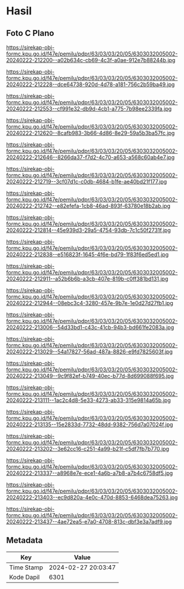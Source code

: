 # Hasil

## Foto C Plano

https://sirekap-obj-formc.kpu.go.id/f47e/pemilu/pdpr/63/03/03/20/05/6303032005002-20240222-212200--a02b634c-cb69-4c3f-a0ae-912e7b88244b.jpg

https://sirekap-obj-formc.kpu.go.id/f47e/pemilu/pdpr/63/03/03/20/05/6303032005002-20240222-212228--dce64738-920d-4d78-a181-756c2b59ba49.jpg

https://sirekap-obj-formc.kpu.go.id/f47e/pemilu/pdpr/63/03/03/20/05/6303032005002-20240222-212553--cf991e32-db9d-4cb1-a775-7b98ee2339fa.jpg

https://sirekap-obj-formc.kpu.go.id/f47e/pemilu/pdpr/63/03/03/20/05/6303032005002-20240222-212620--8cafb983-3b66-4d86-8e29-59a5b3ba57fc.jpg

https://sirekap-obj-formc.kpu.go.id/f47e/pemilu/pdpr/63/03/03/20/05/6303032005002-20240222-212646--8266da37-f7d2-4c70-a653-a568c60ab4e7.jpg

https://sirekap-obj-formc.kpu.go.id/f47e/pemilu/pdpr/63/03/03/20/05/6303032005002-20240222-212719--3cf07d1c-c0db-4684-b1fe-ae40bd21f177.jpg

https://sirekap-obj-formc.kpu.go.id/f47e/pemilu/pdpr/63/03/03/20/05/6303032005002-20240222-212742--e82efefa-1cb8-46ad-893f-63780e18b2ab.jpg

https://sirekap-obj-formc.kpu.go.id/f47e/pemilu/pdpr/63/03/03/20/05/6303032005002-20240222-212814--45e939d3-29a5-4754-93db-7c1c50f2731f.jpg

https://sirekap-obj-formc.kpu.go.id/f47e/pemilu/pdpr/63/03/03/20/05/6303032005002-20240222-212838--e516823f-1645-4f6e-bd79-1f83f6ed5ed1.jpg

https://sirekap-obj-formc.kpu.go.id/f47e/pemilu/pdpr/63/03/03/20/05/6303032005002-20240222-212911--a52b6b6b-a3cb-407e-819b-c0ff381bd131.jpg

https://sirekap-obj-formc.kpu.go.id/f47e/pemilu/pdpr/63/03/03/20/05/6303032005002-20240222-212944--08ebc3c4-3280-457e-9b7e-1e0d27d27fb1.jpg

https://sirekap-obj-formc.kpu.go.id/f47e/pemilu/pdpr/63/03/03/20/05/6303032005002-20240222-213006--54d33bd1-c43c-41cb-94b3-bd661fe2083a.jpg

https://sirekap-obj-formc.kpu.go.id/f47e/pemilu/pdpr/63/03/03/20/05/6303032005002-20240222-213029--54a17827-56ad-487a-8826-e9fd7825603f.jpg

https://sirekap-obj-formc.kpu.go.id/f47e/pemilu/pdpr/63/03/03/20/05/6303032005002-20240222-213049--9c9f82ef-b749-40ec-b77d-8d699088f695.jpg

https://sirekap-obj-formc.kpu.go.id/f47e/pemilu/pdpr/63/03/03/20/05/6303032005002-20240222-213111--1ac2c4d8-5e33-4273-ab33-315e9814a65b.jpg

https://sirekap-obj-formc.kpu.go.id/f47e/pemilu/pdpr/63/03/03/20/05/6303032005002-20240222-213135--15e2833d-7732-48dd-9382-756d7a07024f.jpg

https://sirekap-obj-formc.kpu.go.id/f47e/pemilu/pdpr/63/03/03/20/05/6303032005002-20240222-213202--3e62cc16-c251-4a99-b21f-c5df7fb7b770.jpg

https://sirekap-obj-formc.kpu.go.id/f47e/pemilu/pdpr/63/03/03/20/05/6303032005002-20240222-213337--a8968e7e-ece1-4a6b-a7b8-a7b4c6758df5.jpg

https://sirekap-obj-formc.kpu.go.id/f47e/pemilu/pdpr/63/03/03/20/05/6303032005002-20240222-213403--ec9d820a-4e0c-470d-8853-6468dea75263.jpg

https://sirekap-obj-formc.kpu.go.id/f47e/pemilu/pdpr/63/03/03/20/05/6303032005002-20240222-213437--4ae72ea5-e7a0-4708-813c-dbf3e3a7adf9.jpg


## Metadata

| Key        | Value               |
| ---------- | ------------------- |
| Time Stamp | 2024-02-27 20:03:47 |
| Kode Dapil | 6301                |



